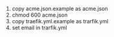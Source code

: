 1) copy acme.json.example as acme.json
2) chmod 600 acme.json
3) copy traefik.yml.example as trarfik.yml
4) set email in trarfik.yml
